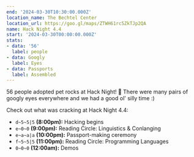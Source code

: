 ```yaml
---
end: '2024-03-30T10:30:00.000Z'
location_name: The Bechtel Center
location_url: https://goo.gl/maps/ZTWH61rc5ZkTJp2QA
name: Hack Night 4.4
start: '2024-03-30T00:00:00.000Z'
stats:
- data: '56'
  label: people
- data: Googly
  label: Eyes
- data: Passports
  label: Assembled
---
```


56 people adopted pet rocks at Hack Night! 🤘 There were many pairs of googly eyes everywhere and we had a good ol' silly time :)

Check out what was cracking at Hack Night 4.4:

- `d~5~5|5` **(8:00pm):** Hacking begins
- `e~0~0` **(9:00pm):** Reading Circle: Linguistics & Conlanging
- `e~a~a|a` **(10:00pm):** Passport-making ceremony
- `f~5~5|5` **(11:00pm):** Reading Circle: Programming Languages
- `0~0~0` **(12:00am):** Demos
